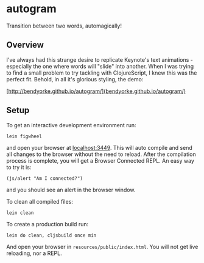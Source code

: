 # autogram

Transition between two words, automagically!

## Overview

I've always had this strange desire to replicate Keynote's text animations - especially the one where words will "slide" into another.  When I was trying to find a small problem to try tackling with ClojureScript, I knew this was the perfect fit.  Behold, in all it's glorious styling, the demo:

[http://bendyorke.github.io/autogram/](bendyorke.github.io/autogram/)

## Setup

To get an interactive development environment run:

    lein figwheel

and open your browser at [localhost:3449](http://localhost:3449/).
This will auto compile and send all changes to the browser without the
need to reload. After the compilation process is complete, you will
get a Browser Connected REPL. An easy way to try it is:

    (js/alert "Am I connected?")

and you should see an alert in the browser window.

To clean all compiled files:

    lein clean

To create a production build run:

    lein do clean, cljsbuild once min

And open your browser in `resources/public/index.html`. You will not
get live reloading, nor a REPL. 
